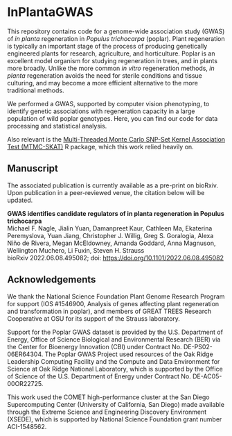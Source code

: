 # InPlantaGWAS

This repository contains code for a genome-wide association study (GWAS) of _in planta_ regeneration in _Populus trichocarpa_ (poplar). Plant regeneration is typically an important stage of the process of producing genetically engineered plants for research, agriculture, and horticulture. Poplar is an excellent model organism for studying regeneration in trees, and in plants more broadly. Unlike the more common _in vitro_ regeneration methods, _in planta_ regeneration avoids the need for sterile conditions and tissue culturing, and may become a more efficient alternative to the more traditional methods.

We performed a GWAS, supported by computer vision phenotyping, to identify genetic associations with regeneration capacity in a large population of wild poplar genotypes. Here, you can find our code for data processing and statistical analysis.

Also relevant is the [Multi-Threaded Monte Carlo SNP-Set Kernel Association Test (MTMC-SKAT)](https://github.com/naglemi/mtmcskat) R package, which this work relied heavily on.

## Manuscript

The associated publication is currently available as a pre-print on bioRxiv. Upon publication in a peer-reviewed venue, the citation below will be updated.

      
**GWAS identifies candidate regulators of in planta regeneration in Populus trichocarpa**<br>
Michael F. Nagle, Jialin Yuan, Damanpreet Kaur, Cathleen Ma, Ekaterina Peremyslova, Yuan Jiang, Christopher J. Willig, Greg S. Goralogia, Alexa Niño de Rivera, Megan McEldowney, Amanda Goddard, Anna Magnuson, Wellington Muchero, Li Fuxin, Steven H. Strauss<br>
bioRxiv 2022.06.08.495082; doi: https://doi.org/10.1101/2022.06.08.495082

      
## Acknowledgements
We thank the National Science Foundation Plant Genome Research Program for support (IOS #1546900, Analysis of genes affecting plant regeneration and transformation in poplar), and members of GREAT TREES Research Cooperative at OSU for its support of the Strauss laboratory. 

Support for the Poplar GWAS dataset is provided by the U.S. Department of Energy, Office of Science Biological and Environmental Research (BER) via the Center for Bioenergy Innovation (CBI) under Contract No. DE-PS02-06ER64304. The Poplar GWAS Project used resources of the Oak Ridge Leadership Computing Facility and the Compute and Data Environment for Science at Oak Ridge National Laboratory, which is supported by the Office of Science of the U.S. Department of Energy under Contract No. DE-AC05-00OR22725. 

This work used the COMET high-performance cluster at the San Diego Supercomputing Center (University of California, San Diego) made available through the Extreme Science and Engineering Discovery Environment (XSEDE), which is supported by National Science Foundation grant number ACI-1548562.
